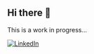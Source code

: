 ## Hi there 👋

This is a work in progress...

[![LinkedIn](https://img.shields.io/badge/LinkedIn-SpencerWood-blue)](https://www.linkedin.com/in/spencersvedawood/)

<!--
**BOYSABIO/BOYSABIO** is a ✨ _special_ ✨ repository because its `README.md` (this file) appears on your GitHub profile.

Here are some ideas to get you started:

- 🔭 I’m currently working on ...
- 🌱 I’m currently learning ...
- 👯 I’m looking to collaborate on ...
- 🤔 I’m looking for help with ...
- 💬 Ask me about ...
- 📫 How to reach me: ...
- 😄 Pronouns: ...
- ⚡ Fun fact: ...
-->
